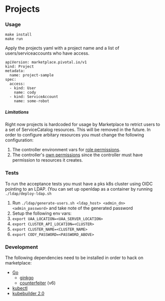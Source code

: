 # Projects

### Usage

```
make install
make run
```

Apply the projects yaml with a project name and a list of users/serviceaccounts who have access.
```
apiVersion: marketplace.pivotal.io/v1
kind: Project
metadata:
  name: project-sample
spec:
  access:
  - kind: User
    name: cody
  - kind: ServiceAccount
    name: some-robot
```

##### Limitations

Right now projects is hardcoded for usage by Marketplace to retrict users to a set of ServiceCatalog resources. This will be removed in the future. 
In order to configure arbitary resources you must change the following configuration:
1. The controller environment vars for [role permissions](https://github.com/pivotal/marketplace-project/blob/master/config/manager/manager.yaml#L40-L45).
1. The controller's [own permissions](https://github.com/pivotal/marketplace-project/blob/master/controllers/project_controller.go#L54-L55) since the controller must have permission to resources it creates.


### Tests

To run the acceptance tests you must have a pks k8s cluster using OIDC pointing to an LDAP. (You can set up openldap as a container by running `./ldap/deploy-ldap.sh`
1. Run `./ldap/generate-users.sh <ldap_host> <admin_dn> <admin_password>` and take note of the generated password
1. Setup the following env vars: 
  1. `export UAA_LOCATION=<UAA_SERVER_LOCATION>`
  1. `export CLUSTER_API_LOCATION=<CLUSTER>`
  1. `export CLUSTER_NAME=<CLUSTER_NAME>`
  1. `export CODY_PASSWORD=<PASSWORD_ABOVE>`

### Development

The following dependencies need to be installed in order to hack on marketplace:

* [Go](https://golang.org/doc/install)
  * [ginkgo](https://github.com/onsi/ginkgo)
  * [counterfeiter](https://github.com/maxbrunsfeld/counterfeiter) (v6)
* [kubectl](https://kubernetes.io/docs/tasks/tools/install-kubectl/)
* [kubebuilder 2.0](https://github.com/kubernetes-sigs/kubebuilder)


